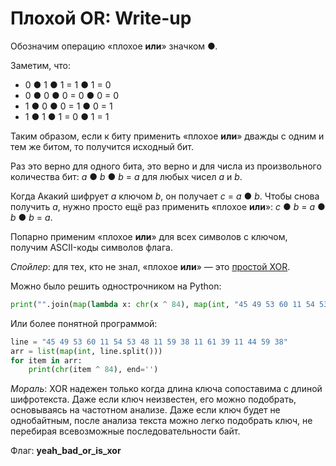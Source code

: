 # Плохой OR: Write-up

Обозначим операцию «плохое **или**» значком ●.

Заметим, что:

* 0 ● 1 ● 1 = 1 ● 1 = 0
* 0 ● 0 ● 0 = 0 ● 0 = 0
* 1 ● 0 ● 0 = 1 ● 0 = 1
* 1 ● 1 ● 1 = 0 ● 1 = 1

Таким образом, если к биту применить «плохое **или**» дважды с одним и тем же битом, то получится исходный бит.

Раз это верно для одного бита, это верно и для числа из произвольного количества бит: *a* ● *b* ● *b* = *a* для любых чисел *a* и *b*.

Когда Акакий шифрует *a* ключом *b*, он получает *c* = *a* ● *b*. Чтобы снова получить *a*, нужно просто ещё раз применить «плохое **или**»: *c* ● *b* = *a* ● *b* ● *b* = *a*.

Попарно применим «плохое **или**» для всех символов с ключом, получим ASCII-коды символов флага.

*Спойлер*: для тех, кто не знал, «плохое **или**» — это [простой XOR](https://ru.wikipedia.org/wiki/%D0%A1%D0%BB%D0%BE%D0%B6%D0%B5%D0%BD%D0%B8%D0%B5_%D0%BF%D0%BE_%D0%BC%D0%BE%D0%B4%D1%83%D0%BB%D1%8E_2).

Можно было решить однострочником на Python:

```python
print("".join(map(lambda x: chr(x ^ 84), map(int, "45 49 53 60 11 54 53 48 11 59 38 11 61 39 11 44 59 38".split()))))
```

Или более понятной программой:

```python
line = "45 49 53 60 11 54 53 48 11 59 38 11 61 39 11 44 59 38"
arr = list(map(int, line.split()))
for item in arr:
    print(chr(item ^ 84), end='')
```

*Мораль*: XOR надежен только когда длина ключа сопоставима с длиной шифротекста. Даже если ключ неизвестен, его можно подобрать, основываясь на частотном анализе. Даже если ключ будет не однобайтным, после анализа текста можно легко подобрать ключ, не перебирая всевозможные последовательности байт. 

Флаг: **yeah_bad_or_is_xor**


